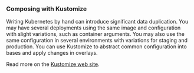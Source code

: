 
### Composing with Kustomize

Writing Kubernetes by hand can introduce significant data duplication.
You may have several deployments using the same image and configuration
with slight variations, such as container arguments. You may also use
the same configuration in several environments with variations for
staging and production. You can use Kustomize to abstract common
configuration into bases and apply changes in overlays.

Read more on the [Kustomize web site](https://kustomize.io/).
